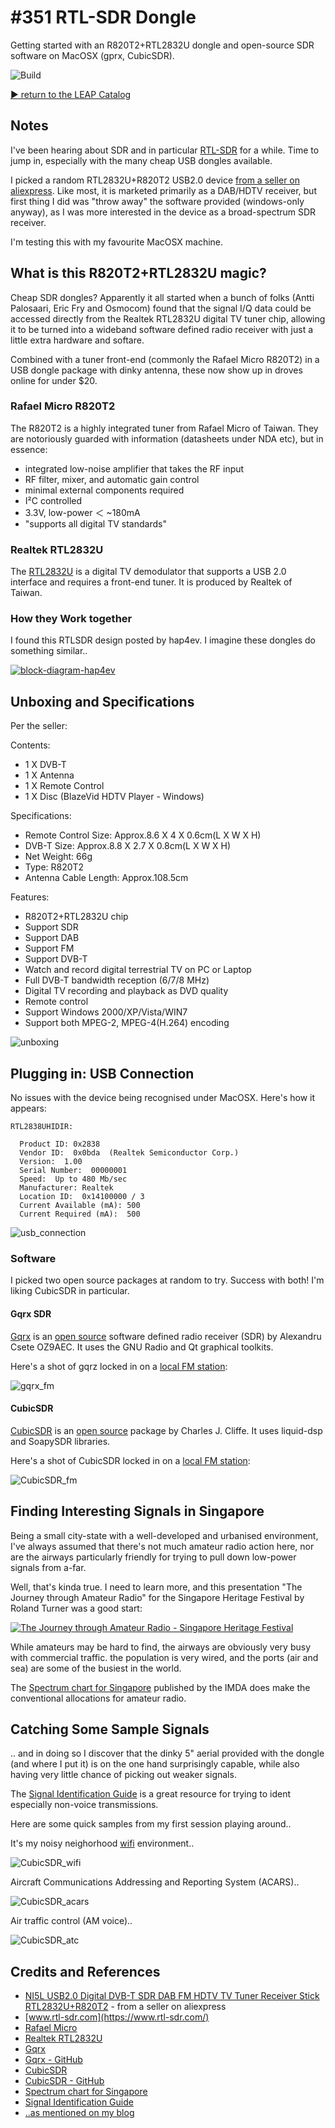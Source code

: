 # #351 RTL-SDR Dongle

Getting started with an R820T2+RTL2832U dongle and open-source SDR software on MacOSX (gprx, CubicSDR).

![Build](./assets/RtlSdrDongle_build.jpg?raw=true)

[:arrow_forward: return to the LEAP Catalog](http://leap.tardate.com)

## Notes

I've been hearing about SDR and in particular [RTL-SDR](https://www.rtl-sdr.com/) for a while.
Time to jump in, especially with the many cheap USB dongles available.

I picked a random RTL2832U+R820T2 USB2.0 device [from a seller on aliexpress](https://www.aliexpress.com/item/NI5L-USB2-0Digital-DVB-T-SDR-DAB-FM-HDTV-TV-Tuner-Receiver-Stick-RTL2832U-R820T2-Free/32498634779.html).
Like most, it is marketed primarily as a DAB/HDTV receiver, but first thing I did was "throw away" the software provided (windows-only anyway),
as I was more interested in the device as a broad-spectrum SDR receiver.

I'm testing this with my favourite MacOSX machine.


## What is this R820T2+RTL2832U magic?

Cheap SDR dongles?
Apparently it all started when a bunch of folks (Antti Palosaari, Eric Fry and Osmocom)
found that the signal I/Q data could be accessed directly from the Realtek RTL2832U digital TV tuner chip,
allowing it to be turned into a wideband software defined radio receiver with just a little extra hardware and softare.

Combined with a tuner front-end (commonly the Rafael Micro R820T2) in a USB dongle package with dinky antenna,
these now show up in droves online for under $20.

### Rafael Micro R820T2

The R820T2 is a highly integrated tuner from Rafael Micro of Taiwan.
They are notoriously guarded with information (datasheets under NDA etc),
but in essence:

* integrated low-noise amplifier that takes the RF input
* RF filter, mixer, and automatic gain control
* minimal external components required
* I²C controlled
* 3.3V, low-power ＜ ~180mA
* "supports all digital TV standards"

### Realtek RTL2832U

The [RTL2832U](http://www.realtek.com.tw/products/productsView.aspx?Langid=1&PFid=35&Level=4&Conn=3&ProdID=257)
is a digital TV demodulator that supports a USB 2.0 interface and requires a front-end tuner.
It is produced by Realtek of Taiwan.

### How they Work together

I found this RTLSDR design posted by hap4ev. I imagine these dongles do something similar..

[![block-diagram-hap4ev](https://i.imgur.com/Fpgu3bO.jpg)](https://imgur.com/gallery/la4YH)


## Unboxing and Specifications

Per the seller:

Contents:

* 1 X DVB-T
* 1 X Antenna
* 1 X Remote Control
* 1 X Disc (BlazeVid HDTV Player - Windows)

Specifications:

* Remote Control Size: Approx.8.6 X 4 X 0.6cm(L X W X H)
* DVB-T Size: Approx.8.8 X 2.7 X 0.8cm(L X W X H)
* Net Weight: 66g
* Type: R820T2
* Antenna Cable Length: Approx.108.5cm

Features:

* R820T2+RTL2832U chip
* Support SDR
* Support DAB
* Support FM
* Support DVB-T
* Watch and record digital terrestrial TV on PC or Laptop
* Full DVB-T bandwidth reception (6/7/8 MHz)
* Digital TV recording and playback as DVD quality
* Remote control
* Support Windows 2000/XP/Vista/WIN7
* Support both MPEG-2, MPEG-4(H.264) encoding

![unboxing](./assets/unboxing.jpg?raw=true)


## Plugging in: USB Connection

No issues with the device being recognised under MacOSX. Here's how it appears:

```
RTL2838UHIDIR:

  Product ID: 0x2838
  Vendor ID:  0x0bda  (Realtek Semiconductor Corp.)
  Version:  1.00
  Serial Number:  00000001
  Speed:  Up to 480 Mb/sec
  Manufacturer: Realtek
  Location ID:  0x14100000 / 3
  Current Available (mA): 500
  Current Required (mA):  500
```

![usb_connection](./assets/usb_connection.png?raw=true)


### Software

I picked two open source packages at random to try. Success with both! I'm liking CubicSDR in particular.

#### Gqrx SDR

[Gqrx](http://gqrx.dk/) is an
[open source](https://github.com/csete/gqrx)
software defined radio receiver (SDR)
by Alexandru Csete OZ9AEC. It uses the GNU Radio and Qt graphical toolkits.

Here's a shot of gqrz locked in on a [local FM station](https://ufm1003.sg/):

![gqrx_fm](./assets/gqrx_fm.png?raw=true)


#### CubicSDR

[CubicSDR](http://cubicsdr.com/) is an
[open source](https://github.com/cjcliffe/CubicSDR)
package by Charles J. Cliffe.
It uses liquid-dsp and SoapySDR libraries.

Here's a shot of CubicSDR locked in on a [local FM station](https://ufm1003.sg/):

![CubicSDR_fm](./assets/CubicSDR_fm.png?raw=true)


## Finding Interesting Signals in Singapore

Being a small city-state with a well-developed and urbanised environment,
I've always assumed that there's not much amateur radio action here, nor are the airways particularly friendly for
trying to pull down low-power signals from a-far.

Well, that's kinda true. I need to learn more, and this presentation
"The Journey through Amateur Radio" for the Singapore Heritage Festival by Roland Turner was a good start:

[![The Journey through Amateur Radio - Singapore Heritage Festival](http://img.youtube.com/vi/KvrZ5o4Q8kQ/0.jpg)](http://www.youtube.com/watch?v=KvrZ5o4Q8kQ)

While amateurs may be hard to find, the airways are obviously very busy with commercial traffic.
the population is very wired, and the ports (air and sea) are some of the busiest in the world.

The [Spectrum chart for Singapore](https://www.imda.gov.sg/-/media/imda/files/regulation-licensing-and-consultations/frameworks-and-policies/spectrum-management-and-coordination/spectrumchart.pdf?la=en) published by the IMDA does make the conventional allocations for amateur radio.

## Catching Some Sample Signals

.. and in doing so I discover that the dinky 5" aerial provided with the dongle (and where I put it)
is on the one hand surprisingly capable, while also having very little chance of picking out weaker signals.


The [Signal Identification Guide](https://www.sigidwiki.com/wiki/Signal_Identification_Guide) is a great resource
for trying to ident especially non-voice transmissions.

Here are some quick samples from my first session playing around..

It's my noisy neighorhood [wifi](https://en.wikipedia.org/wiki/List_of_WLAN_channels) environment..

![CubicSDR_wifi](./assets/CubicSDR_wifi.png?raw=true)


Aircraft Communications Addressing and Reporting System (ACARS)..

![CubicSDR_acars](./assets/CubicSDR_acars.png?raw=true)

Air traffic control (AM voice)..

![CubicSDR_atc](./assets/CubicSDR_atc.png?raw=true)



## Credits and References
* [NI5L USB2.0 Digital DVB-T SDR DAB FM HDTV TV Tuner Receiver Stick RTL2832U+R820T2](https://www.aliexpress.com/item/NI5L-USB2-0Digital-DVB-T-SDR-DAB-FM-HDTV-TV-Tuner-Receiver-Stick-RTL2832U-R820T2-Free/32498634779.html) - from a seller on aliexpress
* [www.rtl-sdr.com](https://www.rtl-sdr.com/)
* [Rafael Micro](http://www.rafaelmicro.com/)
* [Realtek RTL2832U](http://www.realtek.com.tw/products/productsView.aspx?Langid=1&PFid=35&Level=4&Conn=3&ProdID=257)
* [Gqrx](http://gqrx.dk/)
* [Gqrx - GitHub](https://github.com/csete/gqrx)
* [CubicSDR](http://cubicsdr.com/)
* [CubicSDR - GitHub](https://github.com/cjcliffe/CubicSDR)
* [Spectrum chart for Singapore](https://www.imda.gov.sg/-/media/imda/files/regulation-licensing-and-consultations/frameworks-and-policies/spectrum-management-and-coordination/spectrumchart.pdf?la=en)
* [Signal Identification Guide](https://www.sigidwiki.com/wiki/Signal_Identification_Guide)
* [..as mentioned on my blog](http://blog.tardate.com/2017/10/leap351-sdr-with-cheap-r820t2-rtl2832u-dongles.html)
